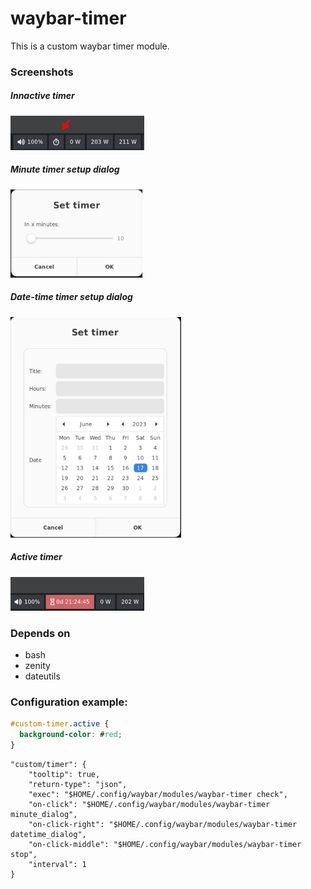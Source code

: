 # waybar-timer

This is a custom waybar timer module.

### Screenshots

##### Innactive timer
![Innactive timer](https://github.com/ponas-niekas/waybar-timer/blob/main/img/preview1.png)
<br/>

##### Minute timer setup dialog
![Minute Dialog](https://github.com/ponas-niekas/waybar-timer/blob/main/img/preview2.png)
<br/>
##### Date-time timer setup dialog
![Date time Dialog](https://github.com/ponas-niekas/waybar-timer/blob/main/img/preview3.png)
<br/>
##### Active timer
![Active timer](https://github.com/ponas-niekas/waybar-timer/blob/main/img/preview4.png)

### Depends on

- bash
- zenity
- dateutils

### Configuration example:
```css
#custom-timer.active {
  background-color: #red;
}
```

```jsonc
"custom/timer": {
    "tooltip": true,
    "return-type": "json",
    "exec": "$HOME/.config/waybar/modules/waybar-timer check",
    "on-click": "$HOME/.config/waybar/modules/waybar-timer minute_dialog",
    "on-click-right": "$HOME/.config/waybar/modules/waybar-timer datetime_dialog",
    "on-click-middle": "$HOME/.config/waybar/modules/waybar-timer stop",
    "interval": 1
}
```
